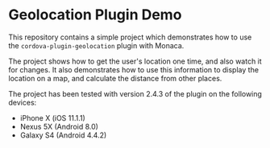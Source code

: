 # Geolocation Plugin Demo

This repository contains a simple project which demonstrates how to use the `cordova-plugin-geolocation` plugin with Monaca.

The project shows how to get the user's location one time, and also watch it for changes. It also demonstrates how to use this information to display the location on a map, and calculate the distance from other places.

The project has been tested with version 2.4.3 of the plugin on the following devices:

 - iPhone X (iOS 11.1.1)
 - Nexus 5X (Android 8.0)
 - Galaxy S4 (Android 4.4.2)